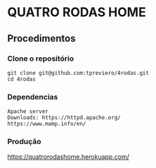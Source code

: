 # QUATRO RODAS HOME

## Procedimentos
### Clone o repositório

```console
git clone git@github.com:tpreviero/4rodas.git
cd 4rodas
```

### Dependencias
```console
Apache server
Downloads: https://httpd.apache.org/
https://www.mamp.info/en/
```

### Produção
https://quatrorodashome.herokuapp.com/
